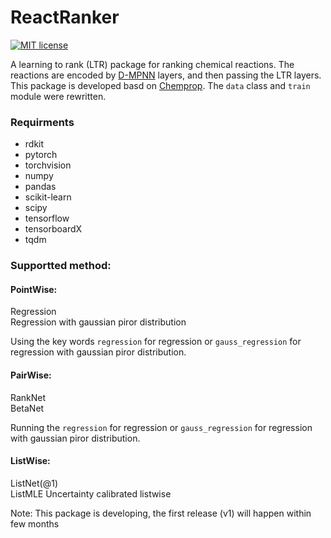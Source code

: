 # ReactRanker

[![MIT license](http://img.shields.io/badge/license-MIT-brightgreen.svg)](http://opensource.org/licenses/MIT)

A learning to rank (LTR) package for ranking chemical reactions. The reactions are encoded by [D-MPNN](https://pubs.acs.org/doi/full/10.1021/acs.jcim.9b00237) layers, and then passing the LTR layers. This package is developed basd on [Chemprop](https://github.com/cgrambow/chemprop/tree/reaction). The ```data``` class and ```train``` module were rewritten.

### Requirments
* rdkit
* pytorch
* torchvision
* numpy
* pandas
* scikit-learn
* scipy
* tensorflow
* tensorboardX
* tqdm

### Supportted method:
#### PointWise:
Regression  
Regression with gaussian piror distribution

Using the key words ```regression``` for regression or ```gauss_regression``` for regression with gaussian piror distribution.
#### PairWise:
RankNet  
BetaNet

Running the  ```regression``` for regression or ```gauss_regression``` for regression with gaussian piror distribution.
#### ListWise:
ListNet(@1)  
ListMLE
Uncertainty calibrated listwise

Note: This package is developing, the first release (v1) will happen within few months
